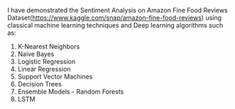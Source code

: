 I have demonstrated the Sentiment Analysis on Amazon Fine Food Reviews Dataset(https://www.kaggle.com/snap/amazon-fine-food-reviews) using classical machine learning techniques and Deep learning algorithms such as:</br>

1. K-Nearest Neighbors </br>
2. Naive Bayes</br>
3. Logistic Regression</br>
4. Linear Regression</br>
5. Support Vector Machines</br>
6. Decision Trees</br>
7. Ensemble Models - Random Forests</br>
8. LSTM
